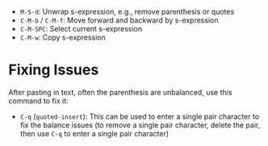 - `M-S-d`: Unwrap s-expression, e.g., remove parenthesis or quotes
- `C-M-b` / `C-M-f`: Move forward and backward by s-expression
- `C-M-SPC`: Select current s-expression
- `C-M-w`: Copy s-expression

# Fixing Issues

After pasting in text, often the parenthesis are unbalanced, use this command to fix it:

- `C-q` (`quoted-insert`): This can be used to enter a single pair character to fix the balance issues (to remove a single pair character, delete the pair, then use `C-q` to enter a single pair character)
